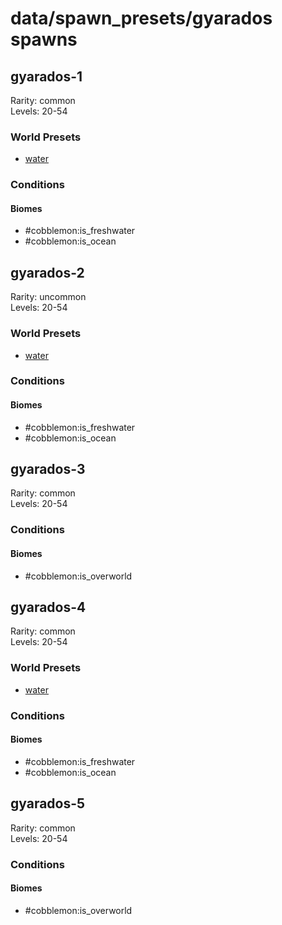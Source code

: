 # data/spawn_presets/gyarados spawns  
  
## gyarados-1  
Rarity: common  
Levels: 20-54  
  
### World Presets  
* [water](/data/world_presets/water.md)  
  
### Conditions  
  
#### Biomes  
  * #cobblemon:is_freshwater
  * #cobblemon:is_ocean
  
  
## gyarados-2  
Rarity: uncommon  
Levels: 20-54  
  
### World Presets  
* [water](/data/world_presets/water.md)  
  
### Conditions  
  
#### Biomes  
  * #cobblemon:is_freshwater
  * #cobblemon:is_ocean
  
  
## gyarados-3  
Rarity: common  
Levels: 20-54  
  
### Conditions  
  
#### Biomes  
  * #cobblemon:is_overworld
  
  
## gyarados-4  
Rarity: common  
Levels: 20-54  
  
### World Presets  
* [water](/data/world_presets/water.md)  
  
### Conditions  
  
#### Biomes  
  * #cobblemon:is_freshwater
  * #cobblemon:is_ocean
  
  
## gyarados-5  
Rarity: common  
Levels: 20-54  
  
### Conditions  
  
#### Biomes  
  * #cobblemon:is_overworld
  
